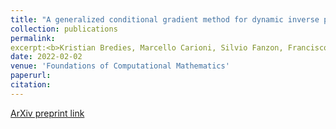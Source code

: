 ```yaml
---
title: "A generalized conditional gradient method for dynamic inverse problems with optimal transport regularization"
collection: publications
permalink: 
excerpt:<b>Kristian Bredies, Marcello Carioni, Silvio Fanzon, Francisco Romero</b>
date: 2022-02-02
venue: 'Foundations of Computational Mathematics'
paperurl: 
citation: 
---
```


[ArXiv preprint link](https://arxiv.org/pdf/2012.11706.pdf)



